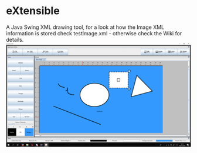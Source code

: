 # eXtensible
A Java Swing XML drawing tool, for a look at how the Image XML information is stored check testImage.xml - otherwise check the Wiki for details.
![A look at the UI](res/Screen.png?raw=true "eXtensible")
